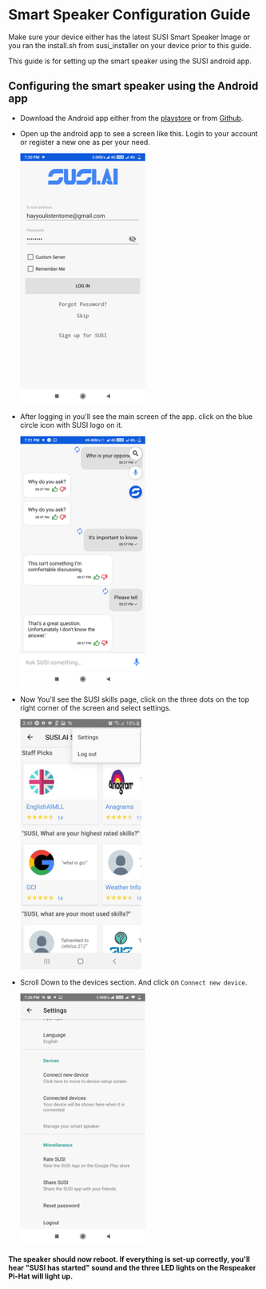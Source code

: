 # Smart Speaker Configuration Guide

Make sure your device either has the latest SUSI Smart Speaker Image or you ran the install.sh from susi_installer on your device prior to this guide.

This guide is for setting up the smart speaker using the SUSI android app.

## Configuring the smart speaker using the Android app

* Download the Android app either from the [playstore](https://play.google.com/store/apps/details?id=ai.susi) or from [Github](https://github.com/fossasia/susi_android/tree/apk).


* Open up the android app to see a screen like this. Login to your account or register a new one as per your need.

  <img src="images/login.png" height="500px"><br>

* After logging in you'll see the main screen of the app. click on the blue circle icon with SUSI logo on it.

  <img src="images/android1.png" height="500px"><br>

* Now You'll see the SUSI skills page, click on the three dots on the top right corner of the screen and select settings.

  <img src="images/android2.jpg" height="500px"><br>

* Scroll Down to the devices section. And click on `Connect new device`.

  <img src="images/android3.png" height="500px"><br>


#### The speaker should now reboot. If everything is set-up correctly, you'll hear "SUSI has started" sound and the three LED lights on the Respeaker Pi-Hat will light up.
